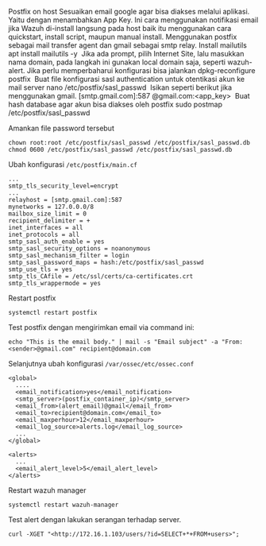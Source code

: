 Postfix on host
Sesuaikan email google agar bisa diakses melalui aplikasi. Yaitu dengan menambahkan App Key.
Ini cara menggunakan notifikasi email jika Wazuh di-install langsung pada host baik itu menggunakan cara quickstart, install script, maupun manual install. Menggunakan postfix sebagai mail transfer agent dan gmail sebagai smtp relay.
Install mailutils
apt install mailutils -y
​
Jika ada prompt, pilih Internet Site, lalu masukkan nama domain, pada langkah ini gunakan local domain saja, seperti wazuh-alert.
Jika perlu memperbaharui konfigurasi bisa jalankan
dpkg-reconfigure postfix
​
Buat file konfigurasi sasl authentication untuk otentikasi akun ke mail server
nano /etc/postfix/sasl_passwd
​
Isikan seperti berikut jika menggunakan gmail.
[smtp.gmail.com]:587 <username>@gmail.com:<app_key>
​
Buat hash database agar akun bisa diakses oleh postfix
sudo postmap /etc/postfix/sasl_passwd

Amankan file password tersebut

```
chown root:root /etc/postfix/sasl_passwd /etc/postfix/sasl_passwd.db
chmod 0600 /etc/postfix/sasl_passwd /etc/postfix/sasl_passwd.db
```

Ubah konfigurasi `/etc/postfix/main.cf`

```
...
smtp_tls_security_level=encrypt
...
relayhost = [smtp.gmail.com]:587
mynetworks = 127.0.0.0/8
mailbox_size_limit = 0
recipient_delimiter = +
inet_interfaces = all
inet_protocols = all
smtp_sasl_auth_enable = yes
smtp_sasl_security_options = noanonymous
smtp_sasl_mechanism_filter = login
smtp_sasl_password_maps = hash:/etc/postfix/sasl_passwd
smtp_use_tls = yes
smtp_tls_CAfile = /etc/ssl/certs/ca-certificates.crt
smtp_tls_wrappermode = yes
```

Restart postfix

```
systemctl restart postfix
```

Test postfix dengan mengirimkan email via command ini:
```
echo "This is the email body." | mail -s "Email subject" -a "From: <sender>@gmail.com" recipient@domain.com
```

Selanjutnya ubah konfigurasi `/var/ossec/etc/ossec.conf`

```
<global>
  ....
  <email_notification>yes</email_notification>
  <smtp_server>(postfix_container_ip)</smtp_server>
  <email_from>(alert_email)@gmail</email_from>
  <email_to>recipient@domain.com</email_to>
  <email_maxperhour>12</email_maxperhour>
  <email_log_source>alerts.log</email_log_source>
  ...
</global>

<alerts>
  ...
  <email_alert_level>5</email_alert_level>
</alerts>
```

Restart wazuh manager

```
systemctl restart wazuh-manager
```

Test alert dengan lakukan serangan terhadap server.

```
curl -XGET "<http://172.16.1.103/users/?id=SELECT+*+FROM+users>";
```